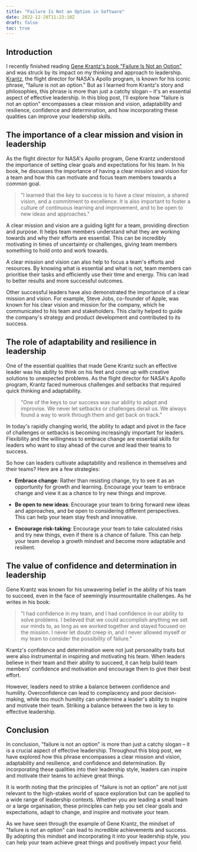 ```yaml
---
title: "Failure Is Not an Option in Software"
date: 2022-12-28T11:23:10Z
draft: false
toc: true
---
```

## Introduction
I recently finished reading [Gene Krantz's book "Failure Is Not an Option"](https://amzn.to/3PUTqJL) and was struck by its impact on my thinking and approach to leadership. [Krantz](https://en.wikipedia.org/wiki/Gene_Kranz), the flight director for NASA's Apollo program, is known for his iconic phrase, "failure is not an option." But as I learned from Krantz's story and philosophies, this phrase is more than just a catchy slogan – it's an essential aspect of effective leadership. In this blog post, I'll explore how "failure is not an option" encompasses a clear mission and vision, adaptability and resilience, confidence and determination, and how incorporating these qualities can improve your leadership skills.

## The importance of a clear mission and vision in leadership
As the flight director for NASA's Apollo program, Gene Krantz understood the importance of setting clear goals and expectations for his team. In his book, he discusses the importance of having a clear mission and vision for a team and how this can motivate and focus team members towards a common goal.

> "I learned that the key to success is to have a clear mission, a shared vision, and a commitment to excellence. It is also important to foster a culture of continuous learning and improvement, and to be open to new ideas and approaches."

A clear mission and vision are a guiding light for a team, providing direction and purpose. It helps team members understand what they are working towards and why their efforts are essential. This can be incredibly motivating in times of uncertainty or challenges, giving team members something to hold onto and work towards.

A clear mission and vision can also help to focus a team's efforts and resources. By knowing what is essential and what is not, team members can prioritise their tasks and efficiently use their time and energy. This can lead to better results and more successful outcomes.

Other successful leaders have also demonstrated the importance of a clear mission and vision. For example, Steve Jobs, co-founder of Apple, was known for his clear vision and mission for the company, which he communicated to his team and stakeholders. This clarity helped to guide the company's strategy and product development and contributed to its success.

## The role of adaptability and resilience in leadership
One of the essential qualities that made Gene Krantz such an effective leader was his ability to think on his feet and come up with creative solutions to unexpected problems. As the flight director for NASA's Apollo program, Krantz faced numerous challenges and setbacks that required quick thinking and adaptability.

> "One of the keys to our success was our ability to adapt and improvise. We never let setbacks or challenges derail us. We always found a way to work through them and get back on track."

In today's rapidly changing world, the ability to adapt and pivot in the face of challenges or setbacks is becoming increasingly important for leaders. Flexibility and the willingness to embrace change are essential skills for leaders who want to stay ahead of the curve and lead their teams to success.

So how can leaders cultivate adaptability and resilience in themselves and their teams? Here are a few strategies:

-   **Embrace change**: Rather than resisting change, try to see it as an opportunity for growth and learning. Encourage your team to embrace change and view it as a chance to try new things and improve.
    
-   **Be open to new ideas**: Encourage your team to bring forward new ideas and approaches, and be open to considering different perspectives. This can help your team stay fresh and innovative.
    
-   **Encourage risk-taking**: Encourage your team to take calculated risks and try new things, even if there is a chance of failure. This can help your team develop a growth mindset and become more adaptable and resilient.

## The value of confidence and determination in leadership
Gene Krantz was known for his unwavering belief in the ability of his team to succeed, even in the face of seemingly insurmountable challenges. As he writes in his book:

> "I had confidence in my team, and I had confidence in our ability to solve problems. I believed that we could accomplish anything we set our minds to, as long as we worked together and stayed focused on the mission. I never let doubt creep in, and I never allowed myself or my team to consider the possibility of failure."

Krantz's confidence and determination were not just personality traits but were also instrumental in inspiring and motivating his team. When leaders believe in their team and their ability to succeed, it can help build team members' confidence and motivation and encourage them to give their best effort.

However, leaders need to strike a balance between confidence and humility. Overconfidence can lead to complacency and poor decision-making, while too much humility can undermine a leader's ability to inspire and motivate their team. Striking a balance between the two is key to effective leadership.

## Conclusion
In conclusion, "failure is not an option" is more than just a catchy slogan – it is a crucial aspect of effective leadership. Throughout this blog post, we have explored how this phrase encompasses a clear mission and vision, adaptability and resilience, and confidence and determination. By incorporating these qualities into their leadership style, leaders can inspire and motivate their teams to achieve great things.

It is worth noting that the principles of "failure is not an option" are not just relevant to the high-stakes world of space exploration but can be applied to a wide range of leadership contexts. Whether you are leading a small team or a large organisation, these principles can help you set clear goals and expectations, adapt to change, and inspire and motivate your team.

As we have seen through the example of Gene Krantz, the mindset of "failure is not an option" can lead to incredible achievements and success. By adopting this mindset and incorporating it into your leadership style, you can help your team achieve great things and positively impact your field.
